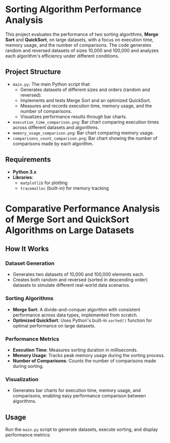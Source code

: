 # Sorting Algorithm Performance Analysis

This project evaluates the performance of two sorting algorithms, **Merge Sort** and **QuickSort**, on large datasets, with a focus on execution time, memory usage, and the number of comparisons. The code generates random and reversed datasets of sizes 10,000 and 100,000 and analyzes each algorithm's efficiency under different conditions.

## Project Structure

- `main.py`: The main Python script that:
  - Generates datasets of different sizes and orders (random and reversed).
  - Implements and tests Merge Sort and an optimized QuickSort.
  - Measures and records execution time, memory usage, and the number of comparisons.
  - Visualizes performance results through bar charts.
- `execution_time_comparison.png`: Bar chart comparing execution times across different datasets and algorithms.
- `memory_usage_comparison.png`: Bar chart comparing memory usage.
- `comparisons_count_comparison.png`: Bar chart showing the number of comparisons made by each algorithm.

## Requirements

- **Python 3.x**
- **Libraries**:
  - `matplotlib` for plotting
  - `tracemalloc` (built-in) for memory tracking
 
# Comparative Performance Analysis of Merge Sort and QuickSort Algorithms on Large Datasets

## How It Works

### Dataset Generation
- Generates two datasets of 10,000 and 100,000 elements each.
- Creates both random and reversed (sorted in descending order) datasets to simulate different real-world data scenarios.

### Sorting Algorithms
- **Merge Sort**: A divide-and-conquer algorithm with consistent performance across data types, implemented from scratch.
- **Optimized QuickSort**: Uses Python's built-in `sorted()` function for optimal performance on large datasets.

### Performance Metrics
- **Execution Time**: Measures sorting duration in milliseconds.
- **Memory Usage**: Tracks peak memory usage during the sorting process.
- **Number of Comparisons**: Counts the number of comparisons made during sorting.

### Visualization
- Generates bar charts for execution time, memory usage, and comparisons, enabling easy performance comparison between algorithms.

## Usage

Run the `main.py` script to generate datasets, execute sorting, and display performance metrics:





